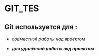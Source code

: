 # **GIT_TES**

## **Git** используется для :

- *совместной работы над проектом*

- ***для удалённой работы над проектом*** 
